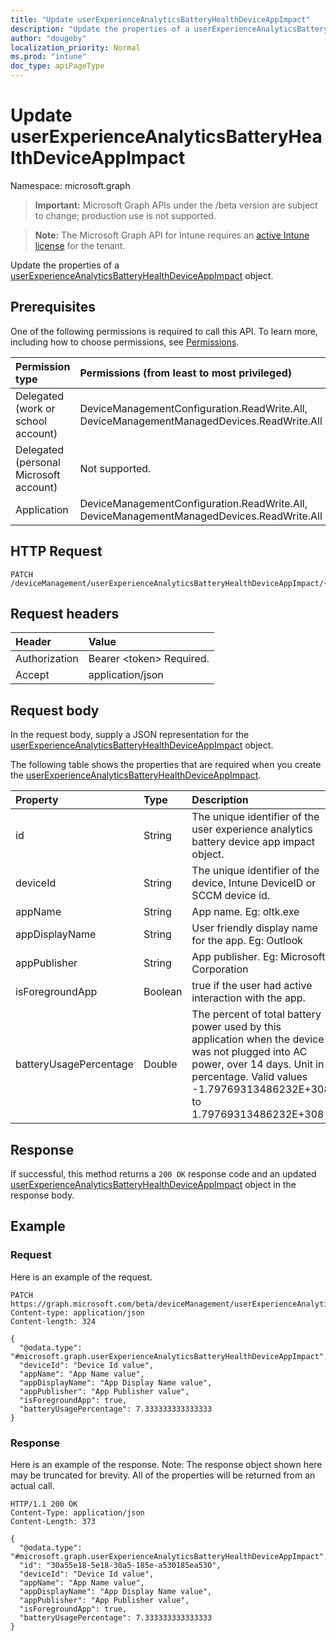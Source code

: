 ```yaml
---
title: "Update userExperienceAnalyticsBatteryHealthDeviceAppImpact"
description: "Update the properties of a userExperienceAnalyticsBatteryHealthDeviceAppImpact object."
author: "dougeby"
localization_priority: Normal
ms.prod: "intune"
doc_type: apiPageType
---
```


# Update userExperienceAnalyticsBatteryHealthDeviceAppImpact

Namespace: microsoft.graph

> **Important:** Microsoft Graph APIs under the /beta version are subject to change; production use is not supported.

> **Note:** The Microsoft Graph API for Intune requires an [active Intune license](https://go.microsoft.com/fwlink/?linkid=839381) for the tenant.

Update the properties of a [userExperienceAnalyticsBatteryHealthDeviceAppImpact](../resources/intune-devices-userexperienceanalyticsbatteryhealthdeviceappimpact.md) object.

## Prerequisites
One of the following permissions is required to call this API. To learn more, including how to choose permissions, see [Permissions](/graph/permissions-reference).

|Permission type|Permissions (from least to most privileged)|
|:---|:---|
|Delegated (work or school account)|DeviceManagementConfiguration.ReadWrite.All, DeviceManagementManagedDevices.ReadWrite.All|
|Delegated (personal Microsoft account)|Not supported.|
|Application|DeviceManagementConfiguration.ReadWrite.All, DeviceManagementManagedDevices.ReadWrite.All|

## HTTP Request
<!-- {
  "blockType": "ignored"
}
-->
``` http
PATCH /deviceManagement/userExperienceAnalyticsBatteryHealthDeviceAppImpact/{userExperienceAnalyticsBatteryHealthDeviceAppImpactId}
```

## Request headers
|Header|Value|
|:---|:---|
|Authorization|Bearer &lt;token&gt; Required.|
|Accept|application/json|

## Request body
In the request body, supply a JSON representation for the [userExperienceAnalyticsBatteryHealthDeviceAppImpact](../resources/intune-devices-userexperienceanalyticsbatteryhealthdeviceappimpact.md) object.

The following table shows the properties that are required when you create the [userExperienceAnalyticsBatteryHealthDeviceAppImpact](../resources/intune-devices-userexperienceanalyticsbatteryhealthdeviceappimpact.md).

|Property|Type|Description|
|:---|:---|:---|
|id|String|The unique identifier of the user experience analytics battery device app impact object.|
|deviceId|String|The unique identifier of the device, Intune DeviceID or SCCM device id.|
|appName|String|App name. Eg: oltk.exe|
|appDisplayName|String|User friendly display name for the app. Eg: Outlook|
|appPublisher|String|App publisher. Eg: Microsoft Corporation|
|isForegroundApp|Boolean|true if the user had active interaction with the app.|
|batteryUsagePercentage|Double|The percent of total battery power used by this application when the device was not plugged into AC power, over 14 days. Unit in percentage. Valid values -1.79769313486232E+308 to 1.79769313486232E+308|



## Response
If successful, this method returns a `200 OK` response code and an updated [userExperienceAnalyticsBatteryHealthDeviceAppImpact](../resources/intune-devices-userexperienceanalyticsbatteryhealthdeviceappimpact.md) object in the response body.

## Example

### Request
Here is an example of the request.
``` http
PATCH https://graph.microsoft.com/beta/deviceManagement/userExperienceAnalyticsBatteryHealthDeviceAppImpact/{userExperienceAnalyticsBatteryHealthDeviceAppImpactId}
Content-type: application/json
Content-length: 324

{
  "@odata.type": "#microsoft.graph.userExperienceAnalyticsBatteryHealthDeviceAppImpact",
  "deviceId": "Device Id value",
  "appName": "App Name value",
  "appDisplayName": "App Display Name value",
  "appPublisher": "App Publisher value",
  "isForegroundApp": true,
  "batteryUsagePercentage": 7.333333333333333
}
```

### Response
Here is an example of the response. Note: The response object shown here may be truncated for brevity. All of the properties will be returned from an actual call.
``` http
HTTP/1.1 200 OK
Content-Type: application/json
Content-Length: 373

{
  "@odata.type": "#microsoft.graph.userExperienceAnalyticsBatteryHealthDeviceAppImpact",
  "id": "30a55e18-5e18-30a5-185e-a530185ea530",
  "deviceId": "Device Id value",
  "appName": "App Name value",
  "appDisplayName": "App Display Name value",
  "appPublisher": "App Publisher value",
  "isForegroundApp": true,
  "batteryUsagePercentage": 7.333333333333333
}
```






